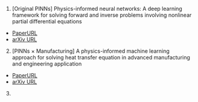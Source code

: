 1. [Original PINNs] Physics-informed neural networks: A deep learning framework for solving forward and inverse problems involving nonlinear partial differential equations  
- [PaperURL](https://www-sciencedirect-com.kyoto-u.idm.oclc.org/science/article/pii/S0021999118307125?via%3Dihub)
- [arXiv URL](https://arxiv.org/abs/1711.10561)
2. [PINNs × Manufacturing] A physics-informed machine learning approach for solving heat transfer equation in advanced manufacturing and engineering application  
- [PaperURL](https://www-sciencedirect-com.kyoto-u.idm.oclc.org/science/article/pii/S0952197621000798?via%3Dihub)  
- [arXiv URL](https://arxiv.org/pdf/2010.02011)
3. 

